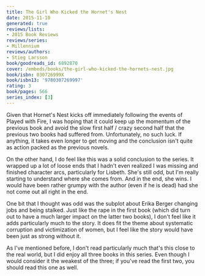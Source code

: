 ```yaml
---
title: The Girl Who Kicked the Hornet's Nest
date: 2015-11-10
generated: true
reviews/lists:
- 2015 Book Reviews
reviews/series:
- Millennium
reviews/authors:
- Stieg Larsson
book/goodreads_id: 6892870
cover: /embeds/books/the-girl-who-kicked-the-hornets-nest.jpg
book/isbn: 030726999X
book/isbn13: '9780307269997'
rating: 3
book/pages: 566
series_index: [3]
---
```

Given that Hornet's Nest kicks off immediately following the events of Played with Fire, I was hoping that it could keep up the momentum of the previous book and avoid the slow first half / crazy second half that the previous two books had suffered from. Unfortunately, no such luck. If anything, it takes even longer to get moving and the conclusion isn't quite as action packed as the previous novels.  

On the other hand, I do feel like this was a solid conclusion to the series. It wrapped up a lot of loose ends that I hadn't even realized I was missing and finished character arcs, particularly for Lisbeth. She's still odd, but I'm really starting to understand where she comes from. And in the end, she wins. I would have been rather grumpy with the author (even if he is dead) had she not come out all right in the end.  

<!--more-->

One bit that I thought was odd was the subplot about Erika Berger changing jobs and being stalked. Just like the rape in the first book (which did turn out to have a much larger impact on the latter two books), I don't feel like it adds particularly much to the story. It does fit the theme about systematic corruption and victimization of women, but I feel like the story would have been just as strong without it.  

As I've mentioned before, I don't read particularly much that's this close to the real world, but I did enjoy all three books in this series. Even though I would consider it the weakest of the three; if you've read the first two, you should read this one as well.